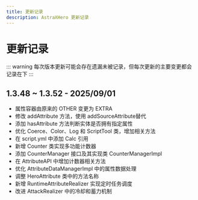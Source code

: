 ```yaml
---
title: 更新记录
description: AstraXHero 更新记录
---
```

# 更新记录
::: warning
每次版本更新可能会存在遗漏未被记录，但每次更新的主要变更都会记录在下
:::
## 1.3.48 ~ 1.3.52 - 2025/09/01
- 属性容器由原来的 OTHER 变更为 EXTRA
- 修改 addAttribute 方法，使用 addSourceAttribute替代
- 添加 hasAttribute 方法判断实体是否拥有指定属性
- 优化 Coerce、Color、Log 和 ScriptTool 类，增加相关方法
- 在 script.yml 中添加 Calc 引用
- 新增 Counter 类实现多功能计数器
- 添加 CounterManager 接口及其实现类 CounterManagerImpl
- 在 AttributeAPI 中增加计数器相关方法
- 优化 AttributeDataManagerImpl 中的属性数据处理
- 调整 HeroAttribute 类中的方法名称
- 新增 RuntimeAttributeRealizer 实现定时任务调度
- 改进 AttackRealizer 中的冷却和蓄力机制